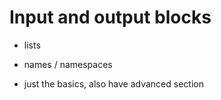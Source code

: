 # Input and output blocks

- lists
- names / namespaces

- just the basics, also have advanced section
